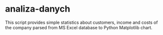 # analiza-danych
This script provides simple statistics about customers, income and costs of the company parsed from MS Excel database to Python Matplotlib chart.
